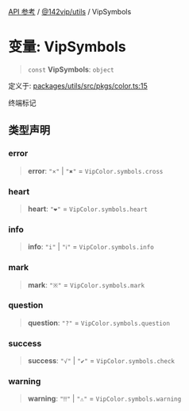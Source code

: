 [API 参考](../wiki/Home) / [@142vip/utils](../wiki/@142vip.utils) / VipSymbols

# 变量: VipSymbols

> `const` **VipSymbols**: `object`

定义于: [packages/utils/src/pkgs/color.ts:15](https://github.com/142vip/core-x/blob/58a4aca72f73ebc92491a458c9b83754486dc296/packages/utils/src/pkgs/color.ts#L15)

终端标记

## 类型声明

### error

> **error**: `"×"` | `"✖"` = `VipColor.symbols.cross`

### heart

> **heart**: `"❤"` = `VipColor.symbols.heart`

### info

> **info**: `"i"` | `"ℹ"` = `VipColor.symbols.info`

### mark

> **mark**: `"※"` = `VipColor.symbols.mark`

### question

> **question**: `"?"` = `VipColor.symbols.question`

### success

> **success**: `"√"` | `"✔"` = `VipColor.symbols.check`

### warning

> **warning**: `"‼"` | `"⚠"` = `VipColor.symbols.warning`
